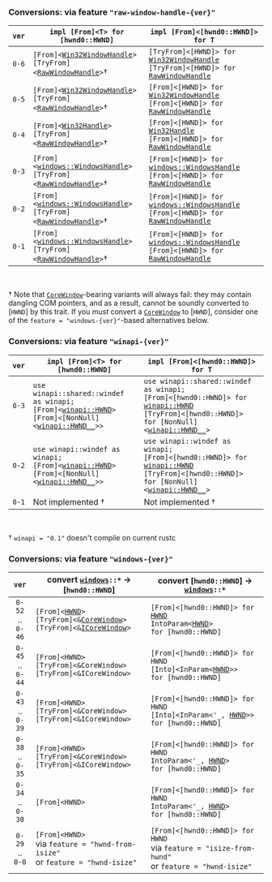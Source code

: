 <!-- These conversion tables don't render well in rust-lang.rust-analyzer , and clutter up intellisense to boot. -->

### Conversions: via feature `"raw-window-handle-{ver}"`

| `ver` | <code>impl [From]&lt;T&gt; for [hwnd0::HWND]</code>                                                                                                                                                                                                                                           | <code>impl [From]&lt;[hwnd0::HWND]&gt; for T</code>                                                                                                                                                                                                                                                               |
| ------| ----------------------------------------------------------------------------------------------------------------------------------------------------------------------------------------------------------------------------------------------------------------------------------------------| ------------------------------------------------------------------------------------------------------------------------------------------------------------------------------------------------------------------------------------------------------------------------------------------------------------------|
| `0-6` | <code>[From]&lt;[Win32WindowHandle](https://docs.rs/raw-window-handle/0.6/raw_window_handle/struct.Win32WindowHandle.html)&gt;</code>             <br> <code>[TryFrom]&lt;[RawWindowHandle](https://docs.rs/raw-window-handle/0.6/raw_window_handle/enum.RawWindowHandle.html)&gt;</code>†    | <code>[TryFrom]&lt;[HWND]&gt; for [Win32WindowHandle](https://docs.rs/raw-window-handle/0.6/raw_window_handle/struct.Win32WindowHandle.html)</code>       <br> <code>[TryFrom]&lt;[HWND]&gt; for [RawWindowHandle](https://docs.rs/raw-window-handle/0.6.0/raw_window_handle/enum.RawWindowHandle.html)</code>    |
| `0-5` | <code>[From]&lt;[Win32WindowHandle](https://docs.rs/raw-window-handle/0.5/raw_window_handle/struct.Win32WindowHandle.html)&gt;</code>             <br> <code>[TryFrom]&lt;[RawWindowHandle](https://docs.rs/raw-window-handle/0.6/raw_window_handle/enum.RawWindowHandle.html)&gt;</code>†    | <code>[From]&lt;[HWND]&gt; for [Win32WindowHandle](https://docs.rs/raw-window-handle/0.5/raw_window_handle/struct.Win32WindowHandle.html)</code>          <br> <code>[From]&lt;[HWND]&gt; for [RawWindowHandle](https://docs.rs/raw-window-handle/0.6.0/raw_window_handle/enum.RawWindowHandle.html)</code>       |
| `0-4` | <code>[From]&lt;[Win32Handle](https://docs.rs/raw-window-handle/0.4/raw_window_handle/struct.Win32Handle.html)&gt;</code>                         <br> <code>[TryFrom]&lt;[RawWindowHandle](https://docs.rs/raw-window-handle/0.6/raw_window_handle/enum.RawWindowHandle.html)&gt;</code>†    | <code>[From]&lt;[HWND]&gt; for [Win32Handle](https://docs.rs/raw-window-handle/0.4/raw_window_handle/struct.Win32Handle.html)</code>                      <br> <code>[From]&lt;[HWND]&gt; for [RawWindowHandle](https://docs.rs/raw-window-handle/0.6.0/raw_window_handle/enum.RawWindowHandle.html)</code>       |
| `0-3` | <code>[From]&lt;[windows::WindowsHandle](https://docs.rs/raw-window-handle/0.3/raw_window_handle/windows/struct.WindowsHandle.html)&gt;</code>    <br> <code>[TryFrom]&lt;[RawWindowHandle](https://docs.rs/raw-window-handle/0.6/raw_window_handle/enum.RawWindowHandle.html)&gt;</code>†    | <code>[From]&lt;[HWND]&gt; for [windows::WindowsHandle](https://docs.rs/raw-window-handle/0.3/raw_window_handle/windows/struct.WindowsHandle.html)</code> <br> <code>[From]&lt;[HWND]&gt; for [RawWindowHandle](https://docs.rs/raw-window-handle/0.6.0/raw_window_handle/enum.RawWindowHandle.html)</code>       |
| `0-2` | <code>[From]&lt;[windows::WindowsHandle](https://docs.rs/raw-window-handle/0.2/raw_window_handle/windows/struct.WindowsHandle.html)&gt;</code>    <br> <code>[TryFrom]&lt;[RawWindowHandle](https://docs.rs/raw-window-handle/0.6/raw_window_handle/enum.RawWindowHandle.html)&gt;</code>†    | <code>[From]&lt;[HWND]&gt; for [windows::WindowsHandle](https://docs.rs/raw-window-handle/0.2/raw_window_handle/windows/struct.WindowsHandle.html)</code> <br> <code>[From]&lt;[HWND]&gt; for [RawWindowHandle](https://docs.rs/raw-window-handle/0.6.0/raw_window_handle/enum.RawWindowHandle.html)</code>       |
| `0-1` | <code>[From]&lt;[windows::WindowsHandle](https://docs.rs/raw-window-handle/0.1/raw_window_handle/windows/struct.WindowsHandle.html)&gt;</code>    <br> <code>[TryFrom]&lt;[RawWindowHandle](https://docs.rs/raw-window-handle/0.6/raw_window_handle/enum.RawWindowHandle.html)&gt;</code>†    | <code>[From]&lt;[HWND]&gt; for [windows::WindowsHandle](https://docs.rs/raw-window-handle/0.1/raw_window_handle/windows/struct.WindowsHandle.html)</code> <br> <code>[From]&lt;[HWND]&gt; for [RawWindowHandle](https://docs.rs/raw-window-handle/0.6.0/raw_window_handle/enum.RawWindowHandle.html)</code>       |

<br>

†   Note that [`CoreWindow`]-bearing variants will always fail: they may contain dangling COM pointers, and as a result, cannot be soundly converted to [`HWND`] by this trait.
    If you *must* convert a [`CoreWindow`] to [`HWND`], consider one of the `feature = "windows-{ver}"`-based alternatives below.



### Conversions: via feature `"winapi-{ver}"`

| `ver` | <code>impl [From]&lt;T&gt; for [hwnd0::HWND]</code>                                                                                                                                                                                                                                                                           | <code>impl [From]&lt;[hwnd0::HWND]&gt; for T</code>                                                                                                                                                                                                                                                                                                                   |
| ------| ------------------------------------------------------------------------------------------------------------------------------------------------------------------------------------------------------------------------------------------------------------------------------------------------------------------------------| ----------------------------------------------------------------------------------------------------------------------------------------------------------------------------------------------------------------------------------------------------------------------------------------------------------------------------------------------------------------------|
| `0-3` | <code>use winapi::shared::windef as winapi;</code> <br> <code>[From]&lt;[winapi::HWND](https://docs.rs/winapi/0.3/winapi/shared/windef/type.HWND.html)&gt;</code> <br> <code>[From]&lt;[NonNull]&lt;[winapi::HWND__](https://docs.rs/winapi/0.3/winapi/shared/windef/enum.HWND__.html)&gt;&gt;</code>                         | <code>use winapi::shared::windef as winapi;</code> <br> <code>[From]&lt;[hwnd0::HWND]&gt; for [winapi::HWND](https://docs.rs/winapi/0.3/winapi/shared/windef/type.HWND.html)</code> <br> <code>[TryFrom]&lt;[hwnd0::HWND]&gt; for [NonNull]&lt;[winapi::HWND__](https://docs.rs/winapi/0.3/winapi/shared/windef/enum.HWND__.html)&gt;</code>                          |
| `0-2` | <code>use winapi::windef as winapi;</code> <br> <code>[From]&lt;[winapi::HWND](https://docs.rs/winapi/0.2/x86_64-pc-windows-gnu/winapi/windef/type.HWND.html)&gt;</code> <br> <code>[From]&lt;[NonNull]&lt;[winapi::HWND__](https://docs.rs/winapi/0.2/x86_64-pc-windows-gnu/winapi/windef/enum.HWND__.html)&gt;&gt;</code>   | <code>use winapi::windef as winapi;</code> <br> <code>[From]&lt;[hwnd0::HWND]&gt; for [winapi::HWND](https://docs.rs/winapi/0.2/x86_64-pc-windows-gnu/winapi/windef/type.HWND.html)</code> <br> <code>[TryFrom]&lt;[hwnd0::HWND]&gt; for [NonNull]&lt;[winapi::HWND__](https://docs.rs/winapi/0.2/x86_64-pc-windows-gnu/winapi/windef/enum.HWND__.html)&gt;</code>    |
| `0-1` | Not implemented † | Not implemented †

<br>

†   `winapi = "0.1"` doesn't compile on current rustc



### Conversions: via feature `"windows-{ver}"`

| `ver`                         | convert <code>[windows](https://microsoft.github.io/windows-docs-rs/doc/windows/)::*</code> →  [`hwnd0::HWND`]                                                                                                                                                                                                                                                                                                                | convert [`hwnd0::HWND`] → <code>[windows](https://microsoft.github.io/windows-docs-rs/doc/windows/)::*</code>                                                                                                                                                                                                             |
|:-----------------------------:| ------------------------------------------------------------------------------------------------------------------------------------------------------------------------------------------------------------------------------------------------------------------------------------------------------------------------------------------------------------------------------------------------------------------------------| --------------------------------------------------------------------------------------------------------------------------------------------------------------------------------------------------------------------------------------------------------------------------------------------------------------------------|
| `0-52` <br> .. <br> `0-46`    | <code>[From]&lt;[HWND](https://microsoft.github.io/windows-docs-rs/doc/windows/Win32/Foundation/struct.HWND.html)&gt;</code>  <br> <code>[TryFrom]&lt;&amp;[CoreWindow](https://microsoft.github.io/windows-docs-rs/doc/windows/UI/Core/struct.CoreWindow.html)&gt;</code>    <br> <code>[TryFrom]&lt;&amp;[ICoreWindow](https://microsoft.github.io/windows-docs-rs/doc/windows/UI/Core/struct.ICoreWindow.html)&gt;</code>  | <code>[From]&lt;[hwnd0::HWND]&gt; for [HWND](https://microsoft.github.io/windows-docs-rs/doc/windows/Win32/Foundation/struct.HWND.html)</code>    <br> <code>IntoParam&lt;[HWND](https://microsoft.github.io/windows-docs-rs/doc/windows/Win32/Foundation/struct.HWND.html)&gt; for [hwnd0::HWND]</code>                  |
| `0-45` <br> .. <br> `0-44`    | <code>[From]&lt;HWND&gt;</code>                                                                                               <br> <code>[TryFrom]&lt;&amp;CoreWindow&gt;</code>                                                                                              <br> <code>[TryFrom]&lt;&amp;ICoreWindow&gt;</code>                                                                                             | <code>[From]&lt;[hwnd0::HWND]&gt; for HWND</code>                                                                                                 <br> <code>[Into]&lt;InParam&lt;[HWND](https://microsoft.github.io/windows-docs-rs/doc/windows/Win32/Foundation/struct.HWND.html)&gt;&gt; for [hwnd0::HWND]</code>      |
| `0-43` <br> .. <br> `0-39`    | <code>[From]&lt;HWND&gt;</code>                                                                                               <br> <code>[TryFrom]&lt;&amp;CoreWindow&gt;</code>                                                                                              <br> <code>[TryFrom]&lt;&amp;ICoreWindow&gt;</code>                                                                                             | <code>[From]&lt;[hwnd0::HWND]&gt; for HWND</code>                                                                                                 <br> <code>[Into]&lt;InParam&lt;\'_, [HWND](https://microsoft.github.io/windows-docs-rs/doc/windows/Win32/Foundation/struct.HWND.html)&gt;&gt; for [hwnd0::HWND]</code> |
| `0-38` <br> .. <br> `0-35`    | <code>[From]&lt;HWND&gt;</code>                                                                                               <br> <code>[TryFrom]&lt;&amp;CoreWindow&gt;</code>                                                                                              <br> <code>[TryFrom]&lt;&amp;ICoreWindow&gt;</code>                                                                                             | <code>[From]&lt;[hwnd0::HWND]&gt; for HWND</code>                                                                                                 <br> <code>IntoParam&lt;\'_, [HWND](https://microsoft.github.io/windows-docs-rs/doc/windows/Win32/Foundation/struct.HWND.html)&gt; for [hwnd0::HWND]</code>             |
| `0-34` <br> .. <br> `0-30`    | <code>[From]&lt;HWND&gt;</code>                                                                                                                                                                                                                                                                                                                                                                                               | <code>[From]&lt;[hwnd0::HWND]&gt; for HWND</code>                                                                                                 <br> <code>IntoParam&lt;\'_, [HWND](https://microsoft.github.io/windows-docs-rs/doc/windows/Win32/Foundation/struct.HWND.html)&gt; for [hwnd0::HWND]</code>             |
| `0-29` <br> .. <br> `0-0`     | <code>[From]&lt;HWND&gt;</code> <br> via `feature = "hwnd-from-isize"` <br> or `feature = "hwnd-isize"`                                                                                                                                                                                                                                                                                                                       | <code>[From]&lt;[hwnd0::HWND]&gt; for HWND</code> <br> via `feature = "isize-from-hwnd"` <br> or `feature = "hwnd-isize"`                                                                                                                                                                                                 |



[`CoreWindow`]: https://learn.microsoft.com/en-us/uwp/api/windows.ui.core.corewindow
